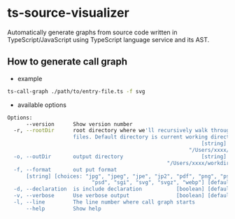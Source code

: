 # ts-source-visualizer

Automatically generate graphs from source code written in TypeScript/JavaScript using TypeScript language service and its AST.

## How to generate call graph

- example

```sh
ts-call-graph ./path/to/entry-file.ts -f svg
```

- available options

```sh
Options:
      --version      Show version number                               [boolean]
  -r, --rootDir      root directory where we'll recursively walk through source
                     files. Default directory is current working directory.
                                                              [string] [default:
                                                          "/Users/xxxx/workdir"]
  -o, --outDir       output directory                         [string] [default:
                                                   "/Users/xxxx/workdir/output"]
  -f, --format       out put format
      [string] [choices: "jpg", "jpeg", "jpe", "jp2", "pdf", "png", "ps", "ps2",
                           "psd", "sgi", "svg", "svgz", "webp"] [default: "svg"]
  -d, --declaration  is include declaration           [boolean] [default: false]
  -v, --verbose      Use verbose output               [boolean] [default: false]
  -l, --line         The line number where call graph starts            [number]
      --help         Show help                                         [boolean]
```
